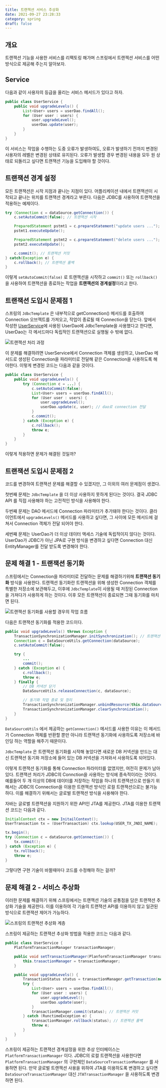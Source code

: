 ```yaml
---
title: 트랜잭션 서비스 추상화
date: 2021-09-27 23:28:33
category: spring
draft: false
---
```


## 개요

트랜잭션 기능을 사용한 서비스를 리팩토링 해가며 스프링에서 트랜젝션 서비스를 어떤 방식으로 제공해 주는지 알아보자.

## Service

다음과 같이 사용자의 등급을 올리는 서비스 메서드가 있다고 하자.

```java
public class UserService {
    public void upgradeLevels() {
        List<User> users = userDao.findAll();
        for (User user : users) {
            user.upgradeLevel();
            userDao.update(user);
        }
    }
}
```

이 서비스는 작업을 수행하는 도중 오류가 발생하여도, 오류가 발생하기 전까지 변경된 사용자의 레벨은 변경된 상태로 유지된다. 오류가 발생할 경우 변경된 내용을 모두 원 상태로 되돌리고 싶다면 트랜잭션 기능을 도입해야 할 것이다.

## 트랜잭션 경계 설정

모든 트랜잭션은 시작 지점과 끝나는 지점이 있다. 어플리케이션 내에서 트랜잭션이 시작되고 끝나는 위치를 트랜잭션 경계라고 부른다. 다음은 JDBC를 사용하여 트랜잭션을 적용하는 예제이다.

```java
try (Connection c = dataSource.getConnection()) {
    c.setAutoCommit(false); // 트랜잭션 시작

    PreparedStatement pstmt1 = c.prepareStatement("update users ...");
    pstmt1.executeUpdate();

    PreparedStatement pstmt2 = c.prepareStatement("delete users ...");
    pstmt2.executeUpdate();

    c.commit(); // 트랜잭션 커밋
} catch(Exception e) {
    c.rollback(); // 트랜잭션 롤백
}
```

이렇게 `setAutoCommit(false)` 로 트랜잭션을 시작하고 `commit()` 또는 `rollback()` 을 사용하여 트랜잭션을 종료하는 작업을 **트랜잭션의 경계설정**이라고 한다.

## 트랜잭션 도입시 문제점 1

스프링의 `JdbcTemplate` 은 내부적으로 getConnection() 메서드를 호출하여 Connection 오브젝트를 가져오고, 작업이 종료될 때 Connection을 닫는다. 앞에서 작성한 [UserService](https://velog.io/@disj11/%EC%8A%A4%ED%94%84%EB%A7%81-%ED%8A%B8%EB%9E%9C%EC%9E%AD%EC%85%98-%EC%84%9C%EB%B9%84%EC%8A%A4-%EC%B6%94%EC%83%81%ED%99%94#service)에 사용된 UserDao에 JdbcTemplate을 사용했다고 한다면, UserDao는 각 메서드마다 독립적인 트랜잭션으로 실행될 수 밖에 없다.

![트랜잭션 처리 과정](images/transaction-process-flow.png)

이 문제를 해결하려면 UserService에서 Connection 객체를 생성하고, UserDao 메서드로 생성된 Connection을 파라미터로 전달해 같은 Connection을 사용하도록 해야한다. 이렇게 변경된 코드는 다음과 같을 것이다.

```java
public class UserService {
    public void upgradeLevels() {
        try (Connection c = ...) {
            c.setAutoCommit(false);
            List<User> users = userDao.findAll();
            for (User user : users) {
                user.upgradeLevel();
                userDao.update(c, user); // dao로 connection 전달
            }
            c.commit();
        } catch (Exception e) {
            c.rollback();
            throw e;
        }
    }
}
```

이렇게 적용하면 문제가 해결된 것일까?

## 트랜잭션 도입시 문제점 2

코드를 변경하여 트랜잭션 문제를 해결할 수 있겠지만, 그 이외의 여러 문제점이 생겼다.

첫번째 문제는 `JdbcTemplate` 을 더 이상 사용하지 못하게 된다는 것이다. 결국 JDBC API 를 직접 사용해야 하는 고전적인 방식을 사용해야 한다.

두번째 문제는 DAO 메서드에 Connection 파라미터가 추가돼야 한다는 것이다. 클라이언트에서 `upgradeLevels()` 메서드를 사용하고 싶다면, 그 사이에 모든 메서드에 걸쳐서 Connection 객체가 전달 되어야 한다.

세번째 문제는 UserDao가 더 이상 데이터 액세스 기술에 독립적이지 않다는 것이다. UserDao가 JDBC가 아닌 JPA로 구현 방식을 변경하고 싶다면 Connection 대신 EntityManager를 전달 받도록 변경해야 한다.

## 문제 해결 1 - 트랜잭션 동기화

스프링에서는 Connection을 파라미터로 전달하는 문제를 해결하기위해 **트랜잭션 동기화** 방식을 사용한다. 트랜잭션 동기화란 트랜잭션을 위해 생성한 Connection 객체를 특별한 저장소에 보관해두고, 이후에 `JdbcTemplate`이 사용될 때 저장된 Connection을 가져다가 사용하게 하는 것이다. 이후 모든 트랜잭션이 종료되면 그때 동기화를 마치면 된다.

![트랜잭션 동기화를 사용할 경우의 작업 흐름](images/transaction-synchronizations-flow.png)

다음은 트랜잭션 동기화를 적용한 코드이다.

```java
public void upgradeLevels() throws Exception {
    TransactionSynchronizationManager.initSynchronization(); // 트랜잭션 동기화 관리자를 사용해 동기화 작업 초기화
    Connection c = DataSourceUtils.getConnection(dataSource);
    c.setAutoCommit(false);

    try {
        ...
        commit();
    } catch (Exception e) {
        c.rollback();
        throw e;
    } finally {
        // DB 커넥션 닫기
        DataSourceUtils.releaseConnection(c, dataSource);

        // 동기화 작업 종료 및 정리
        TransactionSynchronizationManager.unbindResource(this.dataSource);
        TransactionSynchronizationManager.clearSynchronization();
    }
}
```

`DataSourceUtils` 에서 제공하는 `getConnection()` 메서드를 사용한 이유는 이 메서드가 Connection 객체를 반환할 뿐만 아니라 트랜잭션 동기화에 사용하도록 저장소에 바인딩 하는 역할을 해주기 때문이다.

`JdbcTemplate` 은 트랜잭션 동기화를 시작해 놓았다면 새로운 DB 커넥션을 만드는 대신 트랜잭션 동기화 저장소에 들어 있는 DB 커넥션을 가져와서 사용하도록 되어있다.

이렇게 트랜잭션 동기화를 통해 Connection 파라미터를 없앴지만, 여전히 문제가 남아있다. 트랜잭션 처리가 JDBC의 Connction을 사용하는 방식에 종속적이라는 것이다. 예를들어 두 개 이상의 DB에 데이터를 저장하는 작업을 하나의 트랜잭션으로 만들기 위해서는 JDBC의 Connection을 이용한 트랜잭션 방식인 로컬 트랜잭션으로는 불가능하다. 이를 해결하기 위해서는 글로벌 트랜잭션 방식을 사용해야 한다.

자바는 글로벌 트랜잭션을 지원하기 위한 API인 JTA를 제공한다. JTA를 이용한 트랜잭션 코드는 다음과 같다.

```java
InitialContext ctx = new InitailContext();
UserTransaction tx = (UserTransaction) ctx.lookup(USER_TX_JNDI_NAME);

tx.begin();
try (Connection c = dataSource.getConnection()) {
    tx.commit();
} catch (Exception e) {
    tx.rollback();
    throw e;
}
```

그렇다면 구현 기술이 바뀔때마다 코드를 수정해야 하는 걸까?

## 문제 해결 2 - 서비스 추상화

이러한 문제를 해결하기 위해 스프링에서는 트랜잭션 기술의 공통점을 담은 트랜잭션 추상화 기술을 제공한다. 이를 이용하여 각 기술의 트랜잭션 API를 이용하지 않고 일관된 방식으로 트랜잭션 제어가 가능하다.

![스프링의 트랜잭션 추상화 계층](images/abstract-transaction-model-layer.png)

스프링이 제공하는 트랜잭션 추상화 방법을 적용한 코드는 다음과 같다.

<div id="user-service">

```java
public class UserService {
    PlatformTransactionManager transactionManager;

    public void setTransactionManager(PlanformTransactionManager transactionManager) {
        this.trasactionManager = transactionManager;
    }

    public void upgradeLevels() {
        TransactionStatus status = transactionManager.getTransaction(new DefaultTransactionDefinition()); // 트랜잭션 시작
        try {
            List<User> users = userDao.findAll();
            for (User user : users) {
                user.upgradeLevel();
                userDao.update(user);
            }
            transactionManager.commit(status); // 트랜잭션 커밋
        } catch (RunctimeException e) {
            transactionManager.rollback(status); // 트랜잭션 롤백
            throw e;
        }
    }
}
```

</div>

스프링이 제공하는 트랜잭션 경계설정을 위한 추상 인터페이스는 `PlatformTransactionManager` 이다. JDBC의 로컬 트랜잭션을 사용한다면 `PlatformTransactionManager` 의 구현체인 `DataSourceTransactionManager` 를 사용하면 된다. 만약 글로벌 트랜잭션 사용을 위하여 JTA를 이용하도록 변경하고 싶다면 `DataSourceTransactionManager` 대신 `JTATransactionManager` 을 사용하도록 변경하면 된다.